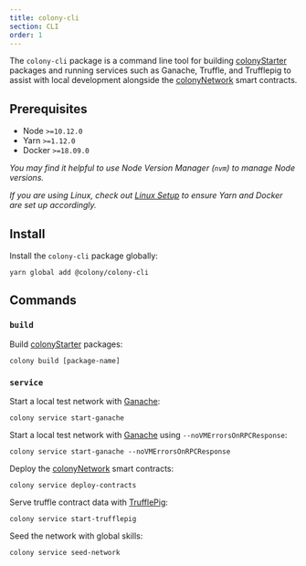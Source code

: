 ```yaml
---
title: colony-cli
section: CLI
order: 1
---
```


The `colony-cli` package is a command line tool for building [colonyStarter](https://github.com/JoinColony/colonyStarter) packages and running services such as Ganache, Truffle, and Trufflepig to assist with local development alongside the [colonyNetwork](https://github.com/JoinColony/colonyNetwork) smart contracts.

## Prerequisites

- Node `>=10.12.0`
- Yarn `>=1.12.0`
- Docker `>=18.09.0`

_You may find it helpful to use Node Version Manager (`nvm`) to manage Node versions._

_If you are using Linux, check out [Linux Setup](/docs-linux-setup/) to ensure Yarn and Docker are set up accordingly._

## Install

Install the `colony-cli` package globally:

```
yarn global add @colony/colony-cli
```

## Commands

### `build`

Build [colonyStarter](https://github.com/JoinColony/colonyStarter) packages:

```
colony build [package-name]
```

### `service`

Start a local test network with [Ganache](https://github.com/trufflesuite/ganache-cli):

```
colony service start-ganache
```

Start a local test network with [Ganache](https://github.com/trufflesuite/ganache-cli) using `--noVMErrorsOnRPCResponse`:

```
colony service start-ganache --noVMErrorsOnRPCResponse
```

Deploy the [colonyNetwork](https://github.com/JoinColony/colonyNetwork) smart contracts:

```
colony service deploy-contracts
```

Serve truffle contract data with [TrufflePig](https://github.com/JoinColony/trufflepig):

```
colony service start-trufflepig
```

Seed the network with global skills:

```
colony service seed-network
```

